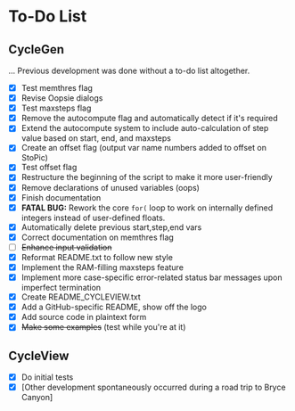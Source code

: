 # To-Do List

## CycleGen

... Previous development was done without a to-do list altogether.

- [X] Test memthres flag
- [X] Revise Oopsie dialogs
- [X] Test maxsteps flag
- [X] Remove the autocompute flag and automatically detect if it's required
- [X] Extend the autocompute system to include auto-calculation of step value
  based on start, end, and maxsteps
- [X] Create an offset flag (output var name numbers added to offset on StoPic)
- [X] Test offset flag
- [X] Restructure the beginning of the script to make it more user-friendly
- [X] Remove declarations of unused variables (oops)
- [X] Finish documentation
- [X] **FATAL BUG:** Rework the core `for(` loop to work on internally defined integers instead of user-defined floats.
- [X] Automatically delete previous start,step,end vars
- [X] Correct documentation on memthres flag
- [ ] ~~Enhance input validation~~
- [X] Reformat README.txt to follow new style
- [X] Implement the RAM-filling maxsteps feature
- [X] Implement more case-specific error-related status bar messages upon imperfect termination
- [X] Create README_CYCLEVIEW.txt
- [X] Add a GitHub-specific README, show off the logo
- [X] Add source code in plaintext form
- [X] ~~Make some examples~~ (test while you're at it)

## CycleView

- [X] Do initial tests
- [X] [Other development spontaneously occurred during a road trip to Bryce Canyon]
